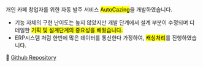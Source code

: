 개인 카페 창업자를 위한 자동 발주 서비스 <mark>AutoCazing</mark>을 개발하였습니다.

-   기능 자체의 구현 난이도는 높지 않았지만 개발 단계에서 설계 부분이 수정되며 디테일한 <mark>기획 및 설계단계의 중요성을 배웠습니다.</mark>
-   ERP시스템 처럼 한번에 많은 데이터를 통신한다 가정하여, <mark>캐싱처리</mark>를 진행하였습니다.

🥕 [Github Repository](https://github.com/Autocazing/Autocazing)
